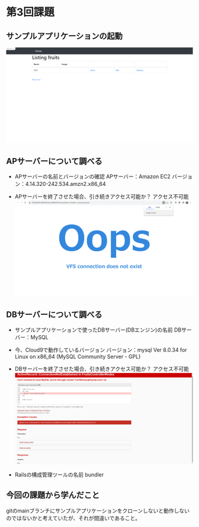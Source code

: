 # 第3回課題
## サンプルアプリケーションの起動
![SampleApp](https://github.com/Masaki0412/ProblemManagement/blob/28e30ed415df8ef4466c79d77685a9275f3e61e2/image03/%E3%82%B5%E3%83%B3%E3%83%97%E3%83%AB%E3%82%A2%E3%83%97%E3%83%AA%E3%82%B1%E3%83%BC%E3%82%B7%E3%83%A7%E3%83%B3_%E3%83%87%E3%83%97%E3%83%AD%E3%82%A4.png "SampleApp")

## APサーバーについて調べる
* APサーバーの名前とバージョンの確認
APサーバー：Amazon EC2
バージョン：4.14.320-242.534.amzn2.x86_64

* APサーバーを終了させた場合、引き続きアクセス可能か？
アクセス不可能
![APAccess](https://github.com/Masaki0412/ProblemManagement/blob/28e30ed415df8ef4466c79d77685a9275f3e61e2/image03/%E3%82%B5%E3%83%B3%E3%83%97%E3%83%AB%E3%82%A2%E3%83%97%E3%83%AA%E3%82%B1%E3%83%BC%E3%82%B7%E3%83%A7%E3%83%B3_AP%E3%82%B5%E3%83%BC%E3%83%90_%E3%82%A2%E3%82%AF%E3%82%BB%E3%82%B9%E7%A2%BA%E8%AA%8D.png "APAccess")

## DBサーバーについて調べる
* サンプルアプリケーションで使ったDBサーバー(DBエンジン)の名前
DBサーバー：MySQL

* 今、Cloud9で動作しているバージョン
バージョン：mysql Ver 8.0.34 for Linux on x86_64 (MySQL Community Server - GPL)

* DBサーバーを終了させた場合、引き続きアクセス可能か？
アクセス不可能
![DBAccess](https://github.com/Masaki0412/ProblemManagement/blob/28e30ed415df8ef4466c79d77685a9275f3e61e2/image03/%E3%82%B5%E3%83%B3%E3%83%97%E3%83%AB%E3%82%A2%E3%83%97%E3%83%AA%E3%82%B1%E3%83%BC%E3%82%B7%E3%83%A7%E3%83%B3_DB%E3%82%B5%E3%83%BC%E3%83%90_%E3%82%A2%E3%82%AF%E3%82%BB%E3%82%B9%E7%A2%BA%E8%AA%8D.png "DBAccess")

* Railsの構成管理ツールの名前
bundler

## 今回の課題から学んだこと
gitのmainブランチにサンプルアプリケーションをクローンしないと動作しないのではないかと考えていたが、それが間違いであること。
